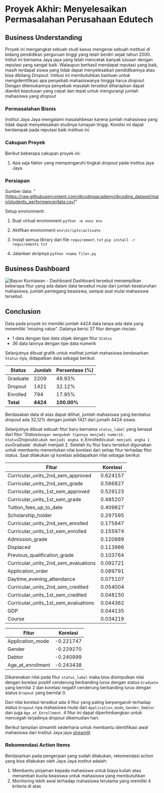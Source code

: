 # Proyek Akhir: Menyelesaikan Permasalahan Perusahaan Edutech

## Business Understanding

Proyek ini mengangkat sebuah studi kasus mengenai sebuah institusi di bidang pendidikan perguruan tinggi yang telah berdiri sejak tahun 2000. Intitut ini bernama Jaya jaya yang telah mencetak banyak lulusan dengan reputasi yang sangat baik. Walaupun berhasil mendapat reputasi yang baik, masih terdapat siswa yang tidak dapat menyelesaikan pendidikannya atau bisa dibilang *Dropout*.
Intitusi ini membutuhkan bantuan untuk mengidentifikasi apa penyebab mahasiswanya hingga harus *dropout*. Dengan ditemukannya penyebab masalah tersebut diharapkan dapat diambil keputusan yang cepat dan tepat untuk mengurangi jumlah mahasiswa yang *dropout*

### Permasalahan Bisnis

Institut Jaya Jaya mengalami masalahbesar karena jumlah mahasiswa yang tidak dapat menyelesaikan studinya lumayan tinggi. Kondisi ini dapat berdampak pada reputasi baik institusi ini.

### Cakupan Proyek

Berikut beberapa cakupan proyek ini:

1. Apa saja faktor yang mempengaruhi tingkat *dropout* pada institus jaya Jaya.

### Persiapan

Sumber data: "[https://raw.githubusercontent.com/dicodingacademy/dicoding_dataset/main/students_performance/data.csv]"

Setup environment:

1. Buat virtual environment
   `python -m venv env`

2. Aktifkan environment
   `env\Scripts\activate`

3. Install semua library dari file `requirement.txt`
   `pip install -r requirements.txt`

4. Jalankan skripnya
   `python <nama file>.py`

## Business Dashboard

![Bayun Kurniawan - Dashboard](https://github.com/user-attachments/assets/33ea3b22-ac09-41f2-a5a2-1f1e9b2a4bb8)
Dashboard tersebut menampilkan beberapa fitur yang ada dalam data tersebut mulai dari jumlah keseluruhan mahasiswa, jumlah pemegang beasiswa, sampai asal mulai mahasiswa tersebut.

## Conclusion

Data pada proyek ini memiliki jumlah 4424 data tanpa ada data yang mmemiliki 'missing value".
Datanya berisi 37 fitur dengan rincian:
- 1 data dengan tipe data objek dengan fitur `Status`
- 36 data lainnya dengan tipe data numerik

Selanjutnya dibuat grafik untuk melihat jumlah mahasiswa berdasarkan `Status` nya, didapatkan data sebagai berikut:

| Status    | Jumlah | Persentase (%) |
|-----------|--------|----------------|
| Graduate  | 2209   | 49.93%         |
| Dropout   | 1421   | 32.12%         |
| Enrolled  | 794    | 17.95%         |
| **Total** | **4424** | **100.00%**  |

Berdasakan data di atas dapat dilihat, jumlah mahasiswa yang berstatus *dropout* ada 32,12% dengan jumlah 1421 dari jumalh 4424 siswa. 

Selanjutnya dibuat sebuah fitur baru bernama `status_label` yang berasal dari fitur 'Status` dengan mengubah tipenya menjadi numerik. Status `Dropout` diubah menjadi angka 0, `Enrolled` diubah menjadi angka 1 dan `Graduate` diubah menjadi 2. Setelah itu fitur baru tersebut digunakan untuk membantu menentukan nilai korelasi dari setiap fitur terhadap fitur status.
Saat dilakukan uji korelasi adidapatkan nilai sebagai berikut

| Fitur                                     | Korelasi  |
|-------------------------------------------|-----------|
| Curricular_units_2nd_sem_approved         | 0.624157  |
| Curricular_units_2nd_sem_grade            | 0.566827  |
| Curricular_units_1st_sem_approved         | 0.529123  |
| Curricular_units_1st_sem_grade            | 0.485207  |
| Tuition_fees_up_to_date                   | 0.409827  |
| Scholarship_holder                        | 0.297595  |
| Curricular_units_2nd_sem_enrolled         | 0.175847  |
| Curricular_units_1st_sem_enrolled         | 0.155974  |
| Admission_grade                           | 0.120889  |
| Displaced                                 | 0.113986  |
| Previous_qualification_grade              | 0.103764  |
| Curricular_units_2nd_sem_evaluations      | 0.092721  |
| Application_order                         | 0.089791  |
| Daytime_evening_attendance                | 0.075107  |
| Curricular_units_2nd_sem_credited         | 0.054004  |
| Curricular_units_1st_sem_credited         | 0.048150  |
| Curricular_units_1st_sem_evaluations      | 0.044362  |
| GDP                                       | 0.044135  |
| Course                                    | 0.034219  |

| Fitur                                     | Korelasi  |
|-------------------------------------------|-----------|
| Application_mode                          | -0.221747 |
| Gender                                    | -0.229270 |
| Debtor                                    | -0.240999 |
| Age_at_enrollment                         | -0.243438 |

Dikarenakan nilai pada fitur `status_label` maka bisa disimpulkan nilai dengan korelasi positif cenderung berbanding lurus dengan status `Graduate` yang bernilai 2 dan korelasi negatif cenderung berbanding lurus dengan status `Dropout` yang bernilai 0.

Dari nilai korelasi tersebut ada 4 fitur yang paling berpengaruh terhadap status `Dropout` nya mahasiswa mulai dari `Application_mode`, `Gender`, `Debtor` dan juga `Age_at_Enrollment`. 4 fitur ini dapat dipertimbangkan untuk mencegah terjadinya *dropout* dikemudian hari.

Berikut tampilan streamlit sederhana untuk membantu identifikasi awal mahasiswa dari Institut Jaya jaya 
[streamlit](https://jaya-institut.streamlit.app/)
 
### Rekomendasi Action Items
Berdasarkan pada pengerjaan yang sudah dilakukan, rekomendasi action yang bisa dilakukan oleh Jaya Jaya institut adalah:
1. Membantu pinjaman kepada mahasiswa untuk biaya kuliah atau menambah kuota beasiswa untuk mahasiswa yang membutuhkan
2. Monitoring lebih awal terhadap mahasiswa terutama yang memiliki 4 kriteria di atas 
